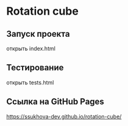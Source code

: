 # Rotation cube

## Запуск проекта

открыть index.html

## Тестирование

открыть tests.html

## Ссылка на GitHub Pages

https://ssukhova-dev.github.io/rotation-cube/